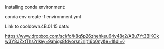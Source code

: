 Installing conda environment:

conda env create -f environment.yml

Link to cooldown.4B.01.15 data:

https://www.dropbox.com/scl/fo/k8q5p26zhehkeu64y48o2/ABu7Yt3BlKOkw3Y8JZxtThs?rlkey=9ahigx8fdvorsn3rljt16b0ny&e=1&dl=0
